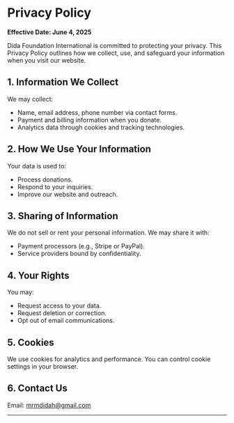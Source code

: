 # Privacy Policy

**Effective Date: June 4, 2025**

Dida Foundation International is committed to protecting your privacy. This Privacy Policy outlines how we collect, use, and safeguard your information when you visit our website.

## 1. Information We Collect

We may collect:
- Name, email address, phone number via contact forms.
- Payment and billing information when you donate.
- Analytics data through cookies and tracking technologies.

## 2. How We Use Your Information

Your data is used to:
- Process donations.
- Respond to your inquiries.
- Improve our website and outreach.

## 3. Sharing of Information

We do not sell or rent your personal information. We may share it with:
- Payment processors (e.g., Stripe or PayPal).
- Service providers bound by confidentiality.

## 4. Your Rights

You may:
- Request access to your data.
- Request deletion or correction.
- Opt out of email communications.

## 5. Cookies

We use cookies for analytics and performance. You can control cookie settings in your browser.

## 6. Contact Us

Email: [mrmdidah@gmail.com](mailto:mrmdidah@gmail.com)

---

